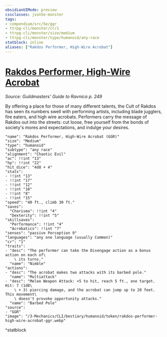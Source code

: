 ```yaml
---
obsidianUIMode: preview
cssclasses: json5e-monster
tags:
- compendium/src/5e/ggr
- ttrpg-cli/monster/cr/1
- ttrpg-cli/monster/size/medium
- ttrpg-cli/monster/type/humanoid/any-race
statblock: inline
aliases: ["Rakdos Performer, High-Wire Acrobat"]
---
```

# [Rakdos Performer, High-Wire Acrobat](3-Mechanics\CLI\bestiary\humanoid/rakdos-performer-high-wire-acrobat-ggr.md)
*Source: Guildmasters' Guide to Ravnica p. 249*  

By offering a place for those of many different talents, the Cult of Rakdos has seen its numbers swell with performing artists, including blade jugglers, fire eaters, and high wire acrobats. Performers carry the message of Rakdos out into the streets: cut loose, free yourself from the bonds of society's mores and expectations, and indulge your desires.

```statblock
"name": "Rakdos Performer, High-Wire Acrobat (GGR)"
"size": "Medium"
"type": "humanoid"
"subtype": "any race"
"alignment": "Chaotic Evil"
"ac": !!int "13"
"hp": !!int "22"
"hit_dice": "4d8 + 4"
"stats":
- !!int "13"
- !!int "17"
- !!int "12"
- !!int "10"
- !!int "8"
- !!int "15"
"speed": "40 ft., climb 30 ft."
"saves":
  "Charisma": !!int "4"
  "Dexterity": !!int "5"
"skillsaves":
  "Performance": !!int "4"
  "Acrobatics": !!int "7"
"senses": "passive Perception 9"
"languages": "any one language (usually Common)"
"cr": "1"
"traits":
- "desc": "The performer can take the Disengage action as a bonus action on each of\
    \ its turns."
  "name": "Nimble"
"actions":
- "desc": "The acrobat makes two attacks with its barbed pole."
  "name": "Multiattack"
- "desc": "Melee Weapon Attack: +5 to hit, reach 5 ft., one target. Hit: 7 (1d8\
    \ + 3) piercing damage, and the acrobat can jump up to 20 feet. This movement\
    \ doesn't provoke opportunity attacks."
  "name": "Barbed Pole"
"source":
- "GGR"
"image": "/3-Mechanics/CLI/bestiary/humanoid/token/rakdos-performer-high-wire-acrobat-ggr.webp"
```
^statblock